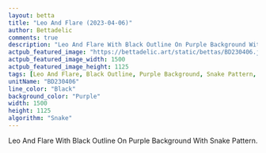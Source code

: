 ```yaml
---
layout: betta
title: "Leo And Flare (2023-04-06)"
author: Bettadelic
comments: true
description: "Leo And Flare With Black Outline On Purple Background With Snake Pattern."
actpub_featured_image: "https://bettadelic.art/static/bettas/BD230406.jpg"
actpub_featured_image_width: 1500
actpub_featured_image_height: 1125
tags: [Leo And Flare, Black Outline, Purple Background, Snake Pattern, April 2023]
unitName: "BD230406"
line_color: "Black"
background_color: "Purple"
width: 1500
height: 1125
algorithm: "Snake"
---
```


Leo And Flare With Black Outline On Purple Background With Snake Pattern.
